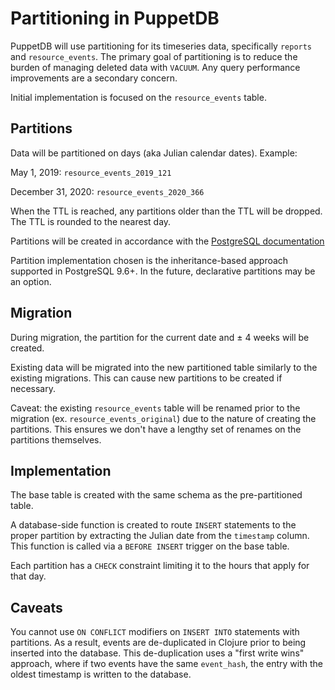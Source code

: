 # Partitioning in PuppetDB

PuppetDB will use partitioning for its timeseries data, specifically `reports`
and `resource_events`. The primary goal of partitioning is to reduce the burden
of managing deleted data with `VACUUM`. Any query performance improvements are a
secondary concern.

Initial implementation is focused on the `resource_events` table.

## Partitions

Data will be partitioned on days (aka Julian calendar dates). Example:

May 1, 2019: `resource_events_2019_121`

December 31, 2020: `resource_events_2020_366`

When the TTL is reached, any partitions older than the TTL will be dropped.
The TTL is rounded to the nearest day.

Partitions will be created in accordance with the [PostgreSQL documentation](https://www.postgresql.org/docs/9.6/ddl-partitioning.html)

Partition implementation chosen is the inheritance-based approach supported in PostgreSQL 9.6+. In the future, declarative partitions
may be an option.

## Migration

During migration, the partition for the current date and &plusmn; 4 weeks will be created.

Existing data will be migrated into the new partitioned table similarly to the existing migrations. This can cause new partitions
to be created if necessary.

Caveat: the existing `resource_events` table will be renamed prior to the migration (ex. `resource_events_original`)
due to the nature of creating the partitions. This ensures we don't have a lengthy set of renames on the partitions themselves.

## Implementation

The base table is created with the same schema as the pre-partitioned table.

A database-side function is created to route `INSERT` statements to the proper partition by extracting the Julian date from
the `timestamp` column. This function is called via a `BEFORE INSERT` trigger on the base table.

Each partition has a `CHECK` constraint limiting it to the hours that apply for that day.

## Caveats

You cannot use `ON CONFLICT` modifiers on `INSERT INTO` statements with partitions. As a result, events are de-duplicated in Clojure
prior to being inserted into the database. This de-duplication uses a "first write wins" approach, where if two events have the same
`event_hash`, the entry with the oldest timestamp is written to the database.
